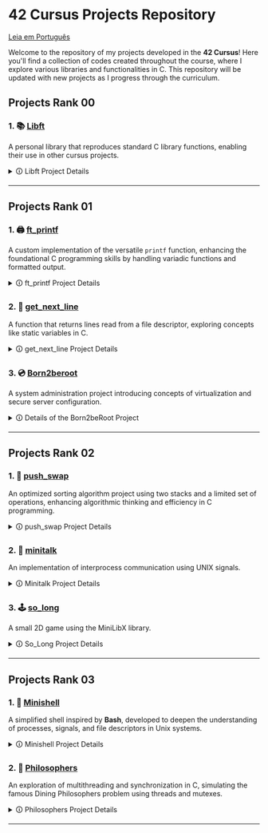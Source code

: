 # 42 Cursus Projects Repository

[Leia em Português](README.pt.md)

Welcome to the repository of my projects developed in the **42 Cursus**! Here you'll find a collection of codes created throughout the course, where I explore various libraries and functionalities in C. This repository will be updated with new projects as I progress through the curriculum.

## Projects Rank 00

### 1. 📚 [Libft](Libft)
   A personal library that reproduces standard C library functions, enabling their use in other cursus projects.

   <details>
     <summary> 🛈 Libft Project Details</summary>

   - **Objective**: Create a personal library, `libft.a`, containing various general-use functions, such as string manipulation, conversion, and memory handling.
   - **Implemented Functions**:

     | Function        | File              | Description                                                             |
     |-----------------|-------------------|-------------------------------------------------------------------------|
     | `ft_isalpha`    | `ft_isalpha.c`    | Checks if the character is alphabetic                                   |
     | `ft_isdigit`    | `ft_isdigit.c`    | Checks if the character is a digit                                      |
     | `ft_isalnum`    | `ft_isalnum.c`    | Checks if the character is alphanumeric                                 |
     | `ft_isascii`    | `ft_isascii.c`    | Checks if the character is in the ASCII table                           |
     | `ft_isprint`    | `ft_isprint.c`    | Checks if it's a printable character                                    |
     | `ft_strlen`     | `ft_strlen.c`     | Calculates the length of a string                                       |
     | `ft_memset`     | `ft_memset.c`     | Fills the bytes of a memory block with a constant value                 |
     | `ft_bzero`      | `ft_bzero.c`      | Fills the bytes of a memory block with zero                             |
     | `ft_memcpy`     | `ft_memcpy.c`     | Copies a memory block                                                   |
     | `ft_memmove`    | `ft_memmove.c`    | Copies a memory block, handling overlaps                                |
     | `ft_strlcpy`    | `ft_strlcpy.c`    | Copies a string                                                         |
     | `ft_strlcat`    | `ft_strlcat.c`    | Concatenates two strings                                                |
     | `ft_toupper`    | `ft_toupper.c`    | Converts a character to uppercase                                       |
     | `ft_tolower`    | `ft_tolower.c`    | Converts a character to lowercase                                       |
     | `ft_strchr`     | `ft_strchr.c`     | Searches for the first occurrence of a character in a string            |
     | `ft_strrchr`    | `ft_strrchr.c`    | Searches for the last occurrence of a character in a string             |
     | `ft_strncmp`    | `ft_strncmp.c`    | Compares two strings                                                    |
     | `ft_memchr`     | `ft_memchr.c`     | Searches for a byte in a memory block                                   |
     | `ft_memcmp`     | `ft_memcmp.c`     | Compares two memory blocks                                              |
     | `ft_strnstr`    | `ft_strnstr.c`    | Searches for a substring within another string, limited by length       |
     | `ft_atoi`       | `ft_atoi.c`       | Converts a string to an integer                                         |
     | `ft_calloc`     | `ft_calloc.c`     | Allocates and initializes memory                                        |
     | `ft_strdup`     | `ft_strdup.c`     | Duplicates a string                                                     |    
     | `ft_substr`     | `ft_substr.c`     | Creates a substring from a string                                       |
     | `ft_strjoin`    | `ft_strjoin.c`    | Concatenates two strings into a new string                              |
     | `ft_strtrim`    | `ft_strtrim.c`    | Removes specific characters from the start and end of a string          |
     | `ft_split`      | `ft_split.c`      | Splits a string into substrings using a delimiter                       |
     | `ft_itoa`       | `ft_itoa.c`       | Converts an integer to a string                                         |
     | `ft_strmapi`    | `ft_strmapi.c`    | Applies a function to each character in a string, creating a new string |
     | `ft_striteri`   | `ft_striteri.c`   | Applies a function to each character in a string                        |
     | `ft_putchar_fd` | `ft_putchar_fd.c` | Writes a character to a file descriptor                                 |
     | `ft_putstr_fd`  | `ft_putstr_fd.c`  | Writes a string to a file descriptor                                    |
     | `ft_putendl_fd` | `ft_putendl_fd.c` | Writes a string followed by a newline to a file descriptor              |
     | `ft_putnbr_fd`  | `ft_putnbr_fd.c`  | Writes an integer to a file descriptor                                  |

   - **Bonus Functions**:

     | Function        | File              | Description                                                             |
     |-----------------|-------------------|-------------------------------------------------------------------------|
     | `ft_lstnew`     | `ft_lstnew.c`     | Creates a new list element                                              |
     | `ft_lstadd_front` | `ft_lstadd_front.c` | Adds an element to the beginning of the list                         |
     | `ft_lstsize`    | `ft_lstsize.c`    | Calculates the size of the list                                         |
     | `ft_lstlast`    | `ft_lstlast.c`    | Returns the last element of the list                                    |
     | `ft_lstadd_back`| `ft_lstadd_back.c`| Adds an element to the end of the list                                  |
     | `ft_lstdelone`  | `ft_lstdelone.c`  | Removes and frees a list element                                        |
     | `ft_lstclear`   | `ft_lstclear.c`   | Clears and frees all elements of the list                               |
     | `ft_lstiter`    | `ft_lstiter.c`    | Iterates over the list and applies a function to each element           |
     | `ft_lstmap`     | `ft_lstmap.c`     | Creates a new list by applying a function to each element               |

   - **Project Norms**:
      - All functions are implemented following the 42 norminette.
      - Dynamically allocated memory is freed correctly.
      - Includes a `Makefile` to compile the library with various rules for cleaning, compiling with bonus functions, etc.
      - The `libft.h` header contains declarations for all the functions implemented in the library, making it easier to use and maintain.

   - **Makefile**:
      - The `Makefile` automates the compilation process for the `libft` library. It includes several rules that streamline building and cleaning up the library files:
      
         - **Rules**:
           - `make` or `make all`: Compiles all `.c` files listed in the source files section of the `Makefile` and generates the static library `libft.a`. This library can be linked to other projects in the cursus to utilize the functions implemented.
           - `make clean`: Deletes all object files (`.o` files) generated during compilation. This rule is useful to clear intermediate files without removing the final `libft.a` library.
           - `make fclean`: Performs a full clean, deleting both object files and the `libft.a` library. This rule is typically used when you want to remove all compiled files and start the build process from scratch.
           - `make re`: This rule is a shortcut that runs `make fclean` followed by `make all`, effectively rebuilding the library from scratch.

         - **Bonus Rule**:
           - `make bonus`: Compiles additional bonus functions and includes them in the `libft.a` library. These bonus functions provide additional functionality, such as handling linked lists (`ft_lst*` functions), which are often required in other                   projects of the cursus.

         - **Variables**:
           - `CC`: Specifies the compiler, usually `gcc`.
           - `CFLAGS`: Contains compiler flags (e.g., `-Wall -Wextra -Werror`), ensuring the code is compiled with strict error and warning checks in line with 42's norms.

         - The `Makefile` ensures that only modified `.c` files are recompiled, improving efficiency in development and debugging. It follows standard `Makefile` conventions, making it easy for any developer familiar with `Makefiles` to use.

        - **Example Usage**:
           - Run `make` to compile the library.
           - Use `make clean` or `make fclean` to remove intermediate files and the library.
           - Run `make bonus` to include bonus functions if needed.

   - **libft.h File**:
      - The `libft.h` file is the main header for the `libft` library. It contains:
        
         - **Function Declarations**: All functions implemented in `libft` are declared here. This allows other files that include `libft.h` to use these functions without needing to redeclare them.
         
         - **Required Libraries**: It includes essential standard libraries such as `<stdlib.h>`, `<unistd.h>`, and `<string.h>`, ensuring that the functions have access to standard C definitions and functionalities.
         
         - **Type and Structure Definitions**: Contains type definitions and structures (such as `t_list`), used for linked list manipulation in the bonus functions. The `t_list` structure, for example, is utilized in `ft_lst*` functions and is                      defined with members like `content` (to hold the node’s content) and `next` (to point to the next node).

      - **Example of the t_list Structure**:
        
        ```c
        typedef struct s_list
        {
            void            *content;
            struct s_list   *next;
        } t_list;
        ```

      - **Purpose**: The `libft.h` serves as a central location for all function declarations and necessary includes for the `libft` library. Once compiled, other projects can simply include `libft.h` to access all functions and structures provided by             the library.

      - **Usage**: Any file that wants to use `libft` functions can include `libft.h` with `#include "libft.h"`, making the entire library accessible with a single include line.
        
   </details>

   ---

## Projects Rank 01

### 1. 🖨️ [ft_printf](ft_printf) 
A custom implementation of the versatile `printf` function, enhancing the foundational C programming skills by handling variadic functions and formatted output.

<details>
  <summary> 🛈 ft_printf Project Details</summary>

- **Objective**: Develop a library, `libftprintf.a`, containing a custom version of the `printf` function, `ft_printf()`, to mimic the behavior of the standard C library function `printf`.

- **Implemented Features**:

  | Conversion   | Description                                                                                     |
  |--------------|-------------------------------------------------------------------------------------------------|
  | `%c`         | Prints a single character                                                                       |
  | `%s`         | Prints a string                                                                                 |
  | `%p`         | Prints a pointer address in hexadecimal format                                                  |
  | `%d`         | Prints a decimal (base 10) integer                                                              |
  | `%i`         | Prints an integer in base 10                                                                    |
  | `%u`         | Prints an unsigned decimal (base 10) number                                                     |
  | `%x`         | Prints a number in lowercase hexadecimal (base 16)                                              |
  | `%X`         | Prints a number in uppercase hexadecimal (base 16)                                              |
  | `%%`         | Prints a literal percent sign                                                                   |


- **Highlights**:
  - Utilizes variadic functions (`va_start`, `va_arg`, `va_end`) to handle a variable number of arguments.
  - Provides formatted output using minimal buffer management, adhering to the project constraints.
  - Fully compatible with `libft`, enabling its integration into future 42 projects.
  - The library is evaluated against the standard `printf` for accuracy and performance.

- **Project Norms**:
  - Code adheres strictly to the 42 norminette.
  - Memory allocated dynamically is appropriately freed, ensuring no memory leaks.
  - Includes a robust `Makefile` to compile the library with different rules.

- **Makefile**:
  - Automates the build process for the `ft_printf` library, ensuring simplicity and consistency.
  - **Rules**:
    - `make` or `make all`: Compiles the library `libftprintf.a`.
    - `make clean`: Removes object files (`.o`).
    - `make fclean`: Removes all compiled files, including `libftprintf.a`.
    - `make re`: Recompiles the project from scratch.
    - `make bonus`: Compiles and includes bonus functionalities if present.

- **Example Usage**:
  ```c
  #include "ft_printf.h"

  int main() {
      ft_printf("Hello, %s! The answer is %d.\n", "world", 42);
      return 0;
  }

- **Challenges and Learning**:
  - Understanding and implementing variadic functions in C.
  - Managing formatted string parsing and output.
  - Emulating the behavior of a widely-used standard library function.

</details>

### 2. 📄 [get_next_line](get_next_line)
A function that returns lines read from a file descriptor, exploring concepts like static variables in C.

<details>
  <summary> 🛈 get_next_line Project Details</summary>

- **Objective**: Develop the `get_next_line()` function that returns a line read from a file descriptor, including the newline character (`\n`) if present.

- **Requirements**:
  - Repeated calls to `get_next_line()` should allow reading the file line by line.
  - If there is nothing left to read or an error occurs, the function should return `NULL`.
  - It should work for both file reading and standard input (`stdin`).
  - The returned line should include the newline character unless the end of the file is reached and it doesn't end with `\n`.

- **Function Name and Files**:
  - Function: `get_next_line`
  - Files: `get_next_line.c`, `get_next_line_utils.c`, `get_next_line.h`

- **Parameters and Return Value**:
  - Parameters:
    - `fd`: the file descriptor to read from.
  - Return:
    - A string containing the read line, or `NULL` if there is nothing more to read or if an error occurred.

- **Allowed External Functions**:
  - `read`, `malloc`, `free`

- **Project Guidelines**:
  - The code must comply with the 42 *norminette*.
  - Dynamically allocated memory must be properly freed, with no leaks.

- **Challenges**:
  - Efficiently use static variables to store unprocessed data between calls.
  - Handle different buffer sizes and unpredictable behavior from file descriptors.

- **Prototype**:
  ```c
  char *get_next_line(int fd);

- **Bonus**:
   - Implementation that supports multiple file descriptors simultaneously.
   - Use only one static variable.

- **Example Usage**:
  ```c
  #include "get_next_line.h"
  #include <fcntl.h>
  #include <stdio.h>

  int main() {
    int fd = open("file.txt", O_RDONLY);
    char *line;

    while ((line = get_next_line(fd)) != NULL) {
        printf("%s", line);
        free(line);
    }
    close(fd);
    return 0;
  }

- **Important Considerations**:
   - Test with various `BUFFER_SIZE` values (e.g., 1, 42, 9999).
   - Ensure that the function reads only what is necessary to return each line.
   - Handle errors such as null pointers and invalid file descriptors.

</details> 

### 3. 💿 [Born2beroot](Born2beroot)

A system administration project introducing concepts of virtualization and secure server configuration.

<details>
  <summary> 🛈 Details of the Born2beRoot Project</summary>

- **Objective**: Create and configure a secure virtual machine using VirtualBox (or UTM) with the following characteristics:
  - Operating system: the latest stable version of Debian or Rocky.
  - Minimal service configuration, without a graphical interface.
  - Creation of at least two encrypted partitions using LVM.

- **Mandatory Configurations**

  - **Firewall**: Configure UFW (or firewalld for Rocky) to allow only connections on SSH port 4242.
  
  - **SSH**:
    - Service running on port 4242.
    - Prohibit SSH connections as root.
  
  - **Users and Groups**:
    - Create a user with your login and assign them to the `user42` and `sudo` groups.
    - Implement a strong password policy:
      - Expiration every 30 days.
      - Minimum of 10 characters, including an uppercase letter, a lowercase letter, and a number.
      - Warning 7 days before expiration.
      - Prohibit more than 3 identical consecutive characters.
  
  - **Sudo**:
    - Limit authentication attempts to 3.
    - Display a custom message in case of error.
    - Archive logs of all actions in `/var/log/sudo/`.
    - Enable TTY mode and restrict paths used by sudo.
  
  - **Hostname**: Must be set as `<login>42` and be modified during the evaluation.
  
  - **Monitoring Script**:
    - A `monitoring.sh` script that displays every 10 minutes information such as:
      - System architecture and kernel version.
      - Number of physical and virtual processors.
      - RAM and disk usage.
      - CPU utilization rate.
      - Last reboot date.
      - LVM status.
      - Number of active connections and logged users.
      - IPv4 and MAC addresses.
      - Number of commands executed with sudo.

- **Rules**:
  - It is necessary to configure and explain the `monitoring.sh` script during the defense.

</details>


---

## Projects Rank 02

### 1. 🧮 [push_swap](https://github.com/andrade950/42push_swap)
An optimized sorting algorithm project using two stacks and a limited set of operations, enhancing algorithmic thinking and efficiency in C programming.

<details>
  <summary> 🛈 push_swap Project Details</summary>

- **Objective**: Develop a program, `push_swap`, that sorts a stack of integers using the smallest number of predefined operations. The goal is to implement an efficient sorting algorithm while adhering to the project constraints.

- **Implemented Features**:  

  | Operação   | Descrição                                                                                   |
  |------------|---------------------------------------------------------------------------------------------|
  | `sa`       | Troca os dois primeiros elementos da pilha `a`                                              |
  | `sb`       | Troca os dois primeiros elementos da pilha `b`                                              |
  | `ss`       | Executa `sa` e `sb` simultaneamente                                                         |
  | `pa`       | Move o elemento do topo da pilha `b` para `a`                                               |
  | `pb`       | Move o elemento do topo da pilha `a` para `b`                                               |
  | `ra`       | Roda `a` (desloca todos os elementos para cima, o primeiro torna-se o último)               |
  | `rb`       | Roda `b` (desloca todos os elementos para cima, o primeiro torna-se o último)               |
  | `rr`       | Executa `ra` e `rb` simultaneamente                                                         |
  | `rra`      | Roda `a` ao contrário (desloca todos os elementos para baixo, o último torna-se o primeiro) |
  | `rrb`      | Roda `b` ao contrário (desloca todos os elementos para baixo, o último torna-se o primeiro) |
  | `rrr`      | Executa `rra` e `rrb` simultaneamente                                                       |

- **Highlights**:
  - Implements efficient sorting algorithms (e.g., Quick Sort, Radix Sort, or an optimized variation).
  - Utilizes two stacks (`a` and `b`) and a limited set of operations to achieve the desired sorting.
  - Ensures minimal operation count to meet benchmark requirements.
  - Manages memory dynamically and prevents leaks.
  - Error handling for invalid inputs (non-integer values, duplicates, overflow).

- **Project Norms**:
  - Code adheres strictly to the 42 norminette.
  - No global variables are used.
  - Implements a robust `Makefile` for compilation.

- **Makefile**:
  - Automates the build process for `push_swap`, ensuring consistency.
  - **Rules**:
    - `make` or `make all`: Compiles `push_swap`.
    - `make clean`: Removes object files (`.o`).
    - `make fclean`: Removes compiled files and executable.
    - `make re`: Recompiles the project from scratch.
    - `make bonus`: Compiles additional `checker` program.

- **Example Usage**:
  ```bash
  ./push_swap 2 1 3 6 5 8
  sa
  pb
  pb
  pb
  sa
  pa
  pa
  pa
  ```

- **Benchmark Requirements**:
  - Sorting **100 random numbers** in **≤ 700 operations**.
  - Sorting **500 random numbers** in **≤ 5500 operations**.

- **Challenges and Learning**:
  - Mastering sorting algorithms and optimizing them for minimal operations.
  - Implementing and managing a dual-stack system.
  - Handling input validation and error management in C.
  - Understanding time complexity and algorithm efficiency.

</details>

### 2. 📡 [minitalk](https://github.com/andrade950/42minitalk)
An implementation of interprocess communication using UNIX signals.

<details>
  <summary> 🛈 Minitalk Project Details</summary>

- **Objective**: Create a communication program between a client and a server using UNIX signals.

- **Functionality**:
  - The **server** must be started first and display its PID upon initialization.
  - The **client** receives the server's PID and the string to be sent as parameters.
  - The client sends the string to the server using only the `SIGUSR1` and `SIGUSR2` signals.
  - The server receives the string and quickly prints it to the standard output.
  - The server must be able to handle multiple clients without needing to restart.

- **Allowed Functions**:  
  | Function       | Description |
  |--------------|-------------|
  | `write`      | Writes to the standard output |
  | `ft_printf`  | Prints formatted messages |
  | `signal`     | Defines a signal handler |
  | `sigemptyset` | Initializes an empty signal set |
  | `sigaddset`  | Adds a signal to the set |
  | `sigaction`  | Defines actions for signals |
  | `kill`       | Sends signals to processes |
  | `getpid`     | Retrieves the current process PID |
  | `malloc`     | Allocates memory dynamically |
  | `free`       | Frees allocated memory |
  | `pause`      | Pauses the process until a signal is received |
  | `sleep`      | Suspends execution for a specified time |
  | `usleep`     | Suspends execution for a specified time in microseconds |
  | `exit`       | Terminates the program |

- **Project Guidelines**:
  - The code strictly follows the 42 **norminette** standard.
  - No memory leaks are allowed.
  - The client and server must be compiled separately and named `client` and `server`.
  - A `Makefile` must be provided to compile the files without relinking.

- **Makefile**:
  - Automates the compilation process for `minitalk`.
  - **Rules**:
    - `make` or `make all`: Compiles `client` and `server`.
    - `make clean`: Removes object files (`.o`).
    - `make fclean`: Removes compiled files and executables.
    - `make re`: Recompiles the project from scratch.

- **Usage Example**:
  ```bash
  # Start the server
  ./server
  # The server will display its PID, for example: 12345

  # Run the client to send a message to the server
  ./client 12345 "Hello, Minitalk!"
  ```

- **Challenges and Learning Outcomes**:
  - Understanding UNIX signals and IPC (Inter-Process Communication).
  - Implementing a robust and reliable communication protocol.
  - Ensuring data integrity during transmission without losses.
  - Efficiently handling processes and signals in C.

</details>

### 3. 🕹️ [so_long](https://github.com/andrade950/42so_long)
A small 2D game using the MiniLibX library.

<details>
  <summary> 🛈 So_Long Project Details</summary>

- **Objective**: Create a basic 2D game where a player collects items and reaches an exit while navigating a map.

- **Functionality**:
  - The game loads a map from a `.ber` file and renders it using MiniLibX.
  - The player must collect all collectibles before reaching the exit.
  - The player moves using **W, A, S, D** or arrow keys.
  - The game keeps track of the movement count and displays it in the terminal.
  - The map must follow specific formatting rules (walls, collectibles, exit, and player position).
  - The game window must close cleanly when pressing **ESC** or clicking the close button.

- **Allowed Functions**:  
  | Function       | Description |
  |--------------|-------------|
  | `open`, `close`, `read`, `write` | File handling and input/output |
  | `malloc`, `free` | Memory allocation |
  | `perror`, `strerror` | Error handling |
  | `exit` | Program termination |
  | Math library functions (`-lm`) | Mathematical calculations |
  | MiniLibX functions | Graphics rendering and event handling |
  | `ft_printf` (or custom equivalent) | Formatted output |

- **Project Guidelines**:
  - The code must follow the **42 Norm**.
  - No memory leaks are allowed.
  - A `Makefile` must be provided with the standard rules: `all`, `clean`, `fclean`, `re`, `bonus`.
  - The game must take as input a valid `.ber` map file.

- **Makefile**:
  - Automates the compilation process for `so_long`.
  - **Rules**:
    - `make` or `make all`: Compiles the project.
    - `make clean`: Removes object files (`.o`).
    - `make fclean`: Removes compiled files and executables.
    - `make re`: Recompiles the project from scratch.

- **Usage Example**:
  ```bash
  # Compile the game
  make
  
  # Run the game with a map file
  ./so_long maps/level1.ber
  ```

- **Map Format**:
  - The map must be composed of the following characters:
    - `0` → Empty space
    - `1` → Wall
    - `C` → Collectible
    - `E` → Exit
    - `P` → Player's starting position
  - Example of a valid `.ber` map:
    ```
    111111
    1P0C01
    100001
    1C0E01
    111111
    ```
  - The map must be **rectangular**, enclosed by walls, and contain **at least one exit, one collectible, and one player position**.

- **Bonus Features (if implemented)**:
  - Enemies that move and cause the player to lose when touched.
  - Animated sprites for better visuals.
  - Displaying the movement count directly in the game window.

- **Challenges and Learning Outcomes**:
  - Working with MiniLibX for graphics rendering.
  - Handling user inputs and event-driven programming.
  - Implementing a simple game loop and collision detection.
  - Managing memory efficiently and ensuring error-free execution.

</details>

---

## Projects Rank 03

### 1. 🐚 [Minishell](https://github.com/andrade950/42minishell)
A simplified shell inspired by **Bash**, developed to deepen the understanding of processes, signals, and file descriptors in Unix systems.

<details>
  <summary> 🛈 Minishell Project Details</summary>

- **Objective**:  
  Develop a minimalist command-line shell that mimics **Bash** behavior. The project explores process management, redirections, pipes, signals, and environment variables.

- **Program Name**: `minishell`

- **Authorized Functions**:  
  Includes but is not limited to:
  - `readline`, `add_history`, `printf`, `malloc`, `free`, `write`
  - `fork`, `execve`, `wait`, `waitpid`, `pipe`, `dup`, `dup2`
  - `signal`, `sigaction`, `kill`, `getcwd`, `chdir`, `stat`
  - `open`, `close`, `read`, `access`, `unlink`, `opendir`, `readdir`
  - `tcsetattr`, `tcgetattr`, `tgetent`, `tputs`, `getenv`
  - and more — covering the main Unix system calls used in shell development.

- **Description**:  
  The shell:
  - Displays a **prompt** and waits for user input.  
  - Maintains a **working history** of commands.  
  - Searches for executables using **PATH** or absolute/relative paths.  
  - Handles **environment variable expansion** (`$VAR`, `$?`).  
  - Implements **pipes (`|`)** to connect command outputs and inputs.  
  - Supports **redirections**:
    - `<` input redirection  
    - `>` output redirection  
    - `>>` append output redirection  
    - `<<` heredoc (reads until a specified delimiter)
  - Manages **signals** like Bash:
    - `Ctrl-C` → Displays a new prompt  
    - `Ctrl-D` → Exits the shell  
    - `Ctrl-\` → Ignored  
  - Handles **quotes** properly:
    - `'` (single quotes) prevent interpretation  
    - `"` (double quotes) allow `$` expansions but not other special characters  

- **Built-in Commands**:
  | Command | Description |
  |----------|-------------|
  | `echo [-n]` | Prints text to standard output |
  | `cd [path]` | Changes the current directory |
  | `pwd` | Prints the current working directory |
  | `export` | Adds or updates environment variables |
  | `unset` | Removes environment variables |
  | `env` | Displays all environment variables |
  | `exit` | Exits the shell |

- **Global Variable Policy**:
  - Only one global variable is allowed, used **exclusively** to store signal values.
  - No global structures or additional data may be stored globally.

- **Makefile**:
  - Must include standard rules: `NAME`, `all`, `clean`, `fclean`, `re`.
  - Compiles with `-Wall -Wextra -Werror`.
  - Uses the `libft` library for utility functions.

- **Example Usage**:
  ```bash
  $ ./minishell
  minishell$ echo "Hello, world!"
  Hello, world!
  minishell$ ls -l | grep minishell > output.txt
  minishell$ cat output.txt

- **Challenges and Learning Outcomes**:
  - Deep understanding of **process creation, signal handling**, and **file descriptor management**.
  - Parsing and tokenizing command input with correct syntax handling.
  - Implementing robust **error handling** and **memory management**.
  - Emulating Bash-like behavior within strict C and 42 norm constraints.

</details> 

### 2. 🍝 [Philosophers](https://github.com/andrade950/42philosophers)

An exploration of multithreading and synchronization in C, simulating the famous Dining Philosophers problem using threads and mutexes.

<details> <summary> 🛈 Philosophers Project Details</summary>

- **Objective**:  
  Implement a simulation where several philosophers alternate between eating, sleeping, and thinking — ensuring that none starve, and managing access to shared resources (forks) using **threads** and **mutexes**.

- **Program Name**: `philo`

- **Allowed Functions**:  
  `memset`, `printf`, `malloc`, `free`, `write`,  
  `usleep`, `gettimeofday`,  
  `pthread_create`, `pthread_detach`, `pthread_join`,  
  `pthread_mutex_init`, `pthread_mutex_destroy`, `pthread_mutex_lock`, `pthread_mutex_unlock`

- **Arguments**:  
  ```bash
  ./philo number_of_philosophers time_to_die time_to_eat time_to_sleep [number_of_times_each_philosopher_must_eat]
  number_of_philosophers → Number of philosophers (and forks).
  ```
  
    - **time_to_die (ms)** → Time a philosopher can live without eating.
    - **time_to_eat (ms)** → Duration a philosopher spends eating (holding both forks).
    - **time_to_sleep (ms)** → Duration a philosopher sleeps after eating.
    - **number_of_times_each_philosopher_must_eat (optional)** → If all philosophers eat this many times, the simulation ends.
 
- **Behavior**:

   - Each philosopher is represented by a **thread**.
   - Each fork is protected by a **mutex**.
   - Philosophers perform the cycle: **thinking → taking forks → eating → sleeping**.
   - The simulation stops when:
      - A philosopher dies (hasn’t eaten within `time_to_die`), or
      - All have eaten at least the required number of times (if provided).
    
- **Output Format**:
  ```bash
  timestamp_in_ms [X] has taken a fork
  timestamp_in_ms [X] is eating
  timestamp_in_ms [X] is sleeping
  timestamp_in_ms [X] is thinking
  timestamp_in_ms [X] died
   ```
  
   - `timestamp_in_ms`: time since simulation start.
   - `X`: philosopher number.
   - Death must be logged within 10 ms of occurring.
   - Logs must not overlap or interleave.

- **Global Rules**:

   - **No global variables**.
   - **No data races** — all shared data protected by mutexes.
   - The program must free all dynamically allocated memory and avoid leaks.
 
- **Makefile**:

   - Rules: `NAME`, `all`, `clean`, `fclean`, `re`
   - Compiles with `-Wall -Wextra -Werror -pthread`
   - Output: `philo`
 
- **Example Usage**:
  ```bash
  ./philo 5 800 200 200
   0 [1] has taken a fork
   0 [1] has taken a fork
   0 [1] is eating
   0 [5] has taken a fork
   0 [3] has taken a fork
   0 [3] has taken a fork
   0 [3] is eating
   200 [1] is sleeping
   200 [3] is sleeping
   200 [5] has taken a fork
   200 [5] is eating
   300 [2] has taken a fork
   300 [2] has taken a fork
   300 [2] is eating
   400 [3] is thinking
   400 [1] is thinking
   400 [5] is sleeping
   400 [4] has taken a fork
   400 [4] has taken a fork
   400 [4] is eating
   500 [1] has taken a fork
   500 [2] is sleeping
   500 [1] has taken a fork
   500 [1] is eating
   500 [3] has taken a fork
   600 [4] is sleeping
   ...
   ```

- **Learning Outcomes**:

   - Understand **multithreading** and **race condition prevention**.
   - Learn **synchronization** using **mutexes**.
   - Manage timing and concurrency safely in C.
   - Design deterministic behavior in concurrent environments.

</details>

---
